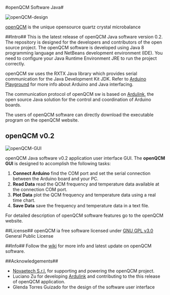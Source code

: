#openQCM Software Java#

![openQCM-design](https://dl.dropboxusercontent.com/u/51833595/openQCM-splashscreen.png)

[openQCM](http://openqcm.com/) is the unique opensource quartz crystal microbalance

##Intro##
This is the latest release of openQCM Java software version 0.2. The repository is designed  for the developers and contributors of the open source project.
The openQCM software is developed using Java 8 programming language and NetBeans development environment (IDE). You need to configure your Java Runtime Environment JRE to run the project correctly.

openQCM sw uses the RXTX Java library which provides serial communication for the Java Development Kit JDK. Refer to [Arduino Playground](http://playground.arduino.cc/Interfacing/Java) for more info about Arduino and Java interfacing. 

The communication protocol of openQCM sw is based on [Ardulink](http://www.ardulink.org/), the open source Java solution for the control and coordination of Arduino boards. 

The users of openQCM software can directly download the executable program on the openQCM website. 

## openQCM v0.2 ##
![openQCM-GUI](https://dl.dropboxusercontent.com/u/51833595/openQCM_main_GUI_signal.PNG)

openQCM Java software v0.2 application user interface GUI.
The **openQCM GUI** is designed to accomplish the following tasks:
1. **Connect Arduino** find the COM port and set the serial connection between the Arduino board and your PC.
2. **Read Data** read the QCM frequency and temperature data available at the connection COM port.
3. **Plot Data** plot the QCM frequency and temperature data using a real time chart.
4. **Save Data** save the frequency and temperature data in a text file. 

For detailed description of openQCM software features go to the openQCM website.

##License##
openQCM ia free software licensed under [GNU GPL v3.0](http://www.gnu.org/licenses/gpl-3.0.txt) General Public License 

##Info##
Follow the [wiki](https://github.com/marcomauro/openQCM/wiki/openQCM-Wiki) for more info and latest update on openQCM software.

##Acknowledgements##
- [Novaetech S.r.l.](http://www.novaetech.it/en/) for supporting and powering the openQCM project. 
- Luciano Zu for developing [Ardulink](http://www.ardulink.org/) and contributing to the this release of openQCM application.
- Glenda Torres Guizado for the design of the software user interface
